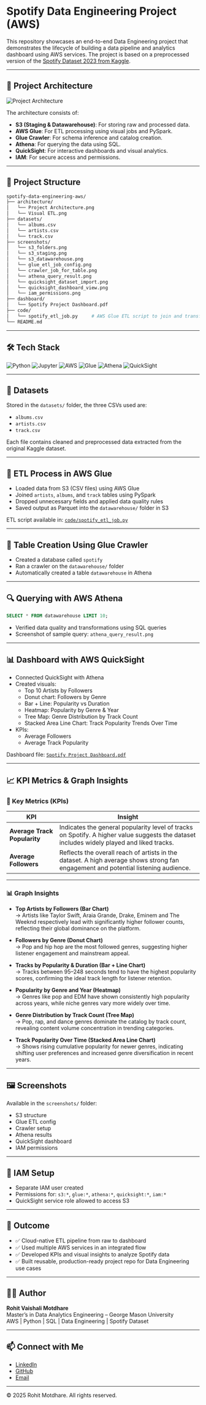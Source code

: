 # Spotify Data Engineering Project (AWS)

This repository showcases an end-to-end Data Engineering project that demonstrates the lifecycle of building a data pipeline and analytics dashboard using AWS services. The project is based on a preprocessed version of the [Spotify Dataset 2023 from Kaggle](https://www.kaggle.com/datasets/tonygordonjr/spotify-dataset-2023).


---

## 🧱 Project Architecture

![Project Architecture](architecture/Project%20Architecture.png)

The architecture consists of:

- **S3 (Staging & Datawarehouse)**: For storing raw and processed data.
- **AWS Glue**: For ETL processing using visual jobs and PySpark.
- **Glue Crawler**: For schema inference and catalog creation.
- **Athena**: For querying the data using SQL.
- **QuickSight**: For interactive dashboards and visual analytics.
- **IAM**: For secure access and permissions.

---

## 📁 Project Structure

```bash
spotify-data-engineering-aws/
├── architecture/
│   └── Project Architecture.png
│   └── Visual ETL.png
├── datasets/
│   └── albums.csv
│   └── artists.csv
│   └── track.csv
├── screenshots/
│   └── s3_folders.png
│   └── s3_staging.png
│   └── s3_datawarehouse.png
│   └── glue_etl_job_config.png
│   └── crawler_job_for_table.png
│   └── athena_query_result.png
│   └── quicksight_dataset_import.png
│   └── quicksight_dashboard_view.png
│   └── iam_permissions.png
├── dashboard/
│   └── Spotify Project Dashboard.pdf
├── code/
│   └── spotify_etl_job.py     # AWS Glue ETL script to join and transform Spotify datasets
└── README.md
```

---

## 🛠️ Tech Stack

![Python](https://img.shields.io/badge/Python-3670A0?style=flat&logo=python&logoColor=white)
![Jupyter](https://img.shields.io/badge/Jupyter-Notebook-orange?style=flat&logo=jupyter&logoColor=white)
![AWS](https://img.shields.io/badge/AWS-Cloud-orange?style=flat&logo=amazon-aws&logoColor=white)
![Glue](https://img.shields.io/badge/AWS%20Glue-ETL-blueviolet)
![Athena](https://img.shields.io/badge/Athena-SQL-blue)
![QuickSight](https://img.shields.io/badge/QuickSight-Visualization-yellow)

---

## 🧩 Datasets

Stored in the `datasets/` folder, the three CSVs used are:

- `albums.csv`
- `artists.csv`
- `track.csv`

Each file contains cleaned and preprocessed data extracted from the original Kaggle dataset.

---

## 🔄 ETL Process in AWS Glue

- Loaded data from S3 (CSV files) using AWS Glue
- Joined `artists`, `albums`, and `track` tables using PySpark
- Dropped unnecessary fields and applied data quality rules
- Saved output as Parquet into the `datawarehouse/` folder in S3

ETL script available in: [`code/spotify_etl_job.py`](./code/spotify_etl_job.py)

---

## 🧭 Table Creation Using Glue Crawler

- Created a database called `spotify`
- Ran a crawler on the `datawarehouse/` folder
- Automatically created a table `datawarehouse` in Athena

---

## 🔍 Querying with AWS Athena

```sql
SELECT * FROM datawarehouse LIMIT 10;
```

- Verified data quality and transformations using SQL queries
- Screenshot of sample query: `athena_query_result.png`

---

## 📊 Dashboard with AWS QuickSight

- Connected QuickSight with Athena
- Created visuals:
  - Top 10 Artists by Followers
  - Donut chart: Followers by Genre
  - Bar + Line: Popularity vs Duration
  - Heatmap: Popularity by Genre & Year
  - Tree Map: Genre Distribution by Track Count
  - Stacked Area Line Chart: Track Popularity Trends Over Time
- KPIs:
  - Average Followers
  - Average Track Popularity

Dashboard file: [`Spotify Project Dashboard.pdf`](./dashboard/Spotify%20Project%20Dashboard.pdf)

---

## 📈 KPI Metrics & Graph Insights

### 🎯 Key Metrics (KPIs)

| KPI | Insight |
|-----|---------|
| **Average Track Popularity** | Indicates the general popularity level of tracks on Spotify. A higher value suggests the dataset includes widely played and liked tracks. |
| **Average Followers** | Reflects the overall reach of artists in the dataset. A high average shows strong fan engagement and potential listening audience. |

---

### 📊 Graph Insights

- **Top Artists by Followers (Bar Chart)**  
  → Artists like Taylor Swift, Araia Grande, Drake, Eminem and The Weeknd respectively lead with significantly higher follower counts, reflecting their global dominance on the platform.

- **Followers by Genre (Donut Chart)**  
  → Pop and hip hop are the most followed genres, suggesting higher listener engagement and mainstream appeal.

- **Tracks by Popularity & Duration (Bar + Line Chart)**  
  → Tracks between 95–248 seconds tend to have the highest popularity scores, confirming the ideal track length for listener retention.

- **Popularity by Genre and Year (Heatmap)**  
  → Genres like pop and EDM have shown consistently high popularity across years, while niche genres vary more widely over time.

- **Genre Distribution by Track Count (Tree Map)**  
  → Pop, rap, and dance genres dominate the catalog by track count, revealing content volume concentration in trending categories.

- **Track Popularity Over Time (Stacked Area Line Chart)**  
  → Shows rising cumulative popularity for newer genres, indicating shifting user preferences and increased genre diversification in recent years.

---

## 🖼️ Screenshots

Available in the `screenshots/` folder:
- S3 structure
- Glue ETL config
- Crawler setup
- Athena results
- QuickSight dashboard
- IAM permissions

---

## 🔐 IAM Setup

- Separate IAM user created
- Permissions for: `s3:*`, `glue:*`, `athena:*`, `quicksight:*`, `iam:*`
- QuickSight service role allowed to access S3

---

## 📌 Outcome

- ✅ Cloud-native ETL pipeline from raw to dashboard  
- ✅ Used multiple AWS services in an integrated flow  
- ✅ Developed KPIs and visual insights to analyze Spotify data  
- ✅ Built reusable, production-ready project repo for Data Engineering use cases

---

## 👨‍💼 Author

**Rohit Vaishali Motdhare**  
Master’s in Data Analytics Engineering – George Mason University  
AWS | Python | SQL | Data Engineering | Spotify Dataset

---

## 📫 Connect with Me

- [LinkedIn](https://www.linkedin.com/in/rohit-motdhare)  
- [GitHub](https://github.com/rohit16111999)  
- [Email](mailto:motdharer1999@gmail.com)

---

© 2025 Rohit Motdhare. All rights reserved.

